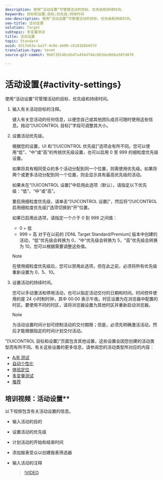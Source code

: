 ```yaml
---
description: 使用“活动设置”可管理活动的目标、优先级和持续时间。
keywords: 目标和设置;目标;优先级;持续时间
seo-description: 使用“活动设置”可管理活动的目标、优先级和持续时间。
seo-title: 活动设置
solution: Target
subtopic: 多变量测试
title: 活动设置
topic: Standard
uuid: d317e63a-ba1f-4c0e-ab90-c6181b8b45fd
translation-type: tm+mt
source-git-commit: 9b8f39240cbbd7a494d74dc0016ed666a58fd870

---
```



# 活动设置{#activity-settings}

使用“活动设置”可管理活动的目标、优先级和持续时间。

1. 输入有关活动目标的注释。

   键入有关您活动的任何信息，以便您自己或其他团队成员可随时使用这些信息。拖动“[!UICONTROL 目标]”字段可调整其大小。
1. 设置活动优先级。

   根据您的设置，UI 和“[!UICONTROL 优先级]”选项会有所不同。您可以使用“低”、“中”或“高”的传统优先级设置，也可以启用 0 至 999 的细粒度优先级设置。

   如果将具有相同受众的多个活动分配到同一个位置，则需使用优先级。如果将两个或更多活动分配到同一个位置，则会显示具有最高优先级的活动。

   如果未在“[!UICONTROL 设置]”中启用此选项（默认），请指定以下优先级：“低”、“中”或“高”。

   要启用细粒度优先级，请单击“[!UICONTROL 设置]”，然后将“[!UICONTROL 启用细粒度优先级]”选项切换到“开”位置。

   如果已启用此选项，请指定一个介于 0 到 999 之间值：

   * 0 = 低
   * 999 = 高
   对于在以前的 [!DNL Target Standard/Premium] 版本中创建的活动，“低”优先级会转换为 0，“中”优先级会转换为 5，“高”优先级会转换为 10。您可以根据需要调整这些值。

   >[!NOTE]
   >
   >在使用细粒度优先级后，您可以禁用此选项，但在此之前，必须将所有优先级重新设置为 0、5、10。

1. 设置活动的持续时间。

   您可以手动激活和停用活动，也可以指定活动交付的日期和时间。时间控件使用的是 24 小时制时钟，其中 00:00 表示午夜。时区设置为在浏览器中配置的时区。要使用不同的时区，请将浏览器设置为其他时区并重新启动浏览器。

   >[!NOTE]
   >
   >为活动设置时间计划可控制活动的交付期限；但是，必须先明确激活活动，然后才能根据指定的时间计划交付活动。

“[!UICONTROL 目标和设置]”页面包含其他设置，这些设置会因您创建的活动类型而有所不同。有关这些设置的更多信息，请参阅您的活动类型所对应的内容：

* [A/B 测试](../c-activities/t-test-ab/t-test-create-ab/ab-goals-and-settings.md#reference_B25389FD6F3A4989801E740364B089CC)
* [自动个性化](../c-activities/t-automated-personalization/automated-personalization.md#task_8AAF837796D74CF893CA2F88BA1491C9)
* [体验定位](../c-activities/t-experience-target/t-xt-create/xt-goals-and-settings.md#reference_B25389FD6F3A4989801E740364B089CC)
* [多变量测试](../c-activities/c-multivariate-testing/t-create-multivariate-test/goals-and-settings.md#reference_B25389FD6F3A4989801E740364B089CC)
* [推荐](../c-recommendations/t-create-recs-activity/recs-activity-settings.md#reference_3FDA8388CEEC4159949151C1829E2FBB)

## 培训视频：活动设置**

以下视频包含有关活动设置的信息。

* 输入活动的目的
* 设置活动的优先级
* 计划活动的开始和结束时间
* 添加报表受众以创建报表筛选器
* 输入活动的注释

   >[!VIDEO](https://video.tv.adobe.com/v/17381)
